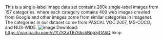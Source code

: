 This is a single-label image data set contains 260k single-label images from 157 categories, where each category contains 400 web images crawled from Google and other images come from similar categories in Imagenet. The categories in our dataset come from PASCAL VOC 2007, MS-COCO, and NUS-WIDE.
![image](https://github.com/aboutx/VSGCN/tree/main/img/apple_1.jpg)
Download:
https://pan.baidu.com/s/11ZSXuT9Z6bckBpg5jGAtiQ 
hkcp
